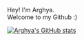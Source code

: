 Hey! I'm Arghya.
<br>
Welcome to my Github :)

<!-- [![Anurag's GitHub stats](https://github-readme-stats.vercel.app/api?username=arghyawning)](https://github.com/arghyawning/github-readme-stats) -->
<!--![Top Langs](https://github-readme-stats.vercel.app/api/top-langs/?username=arghyawning&layout=compact)-->
[![Arghya's GitHub stats](https://github-readme-stats.vercel.app/api?username=arghyawning)](https://github.com/arghyawning/github-readme-stats)
